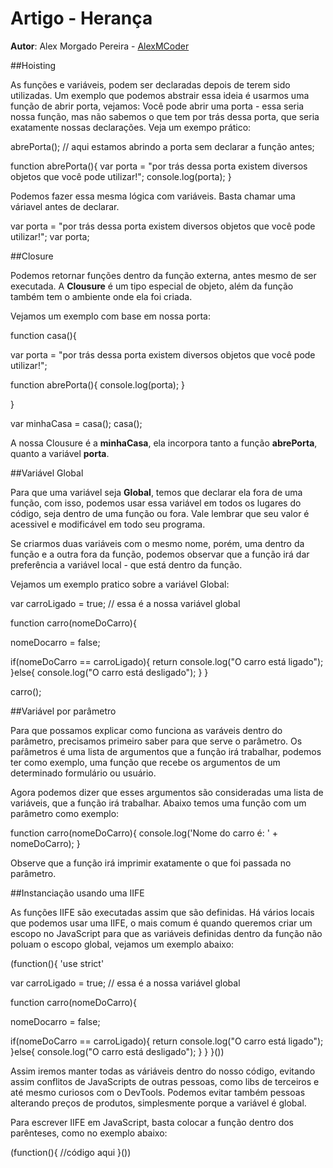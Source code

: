 # Artigo - Herança

**Autor**: Alex Morgado Pereira - [AlexMCoder](https://github.com/AlexMCoder)

##Hoisting

As funções e variáveis, podem ser declaradas depois de terem sido utilizadas. Um exemplo que podemos abstrair essa ideia é usarmos uma função de abrir porta, vejamos: Você pode abrir uma porta - essa seria nossa função, mas não sabemos o que tem por trás dessa porta, que seria exatamente nossas declarações. Veja um exempo prático:

abrePorta(); // aqui estamos abrindo a porta sem declarar a função antes;

function abrePorta(){
var porta = "por trás dessa porta existem diversos objetos que você pode utilizar!";
console.log(porta);
}

Podemos fazer essa mesma lógica com variáveis. Basta chamar uma váriavel antes de declarar.

var porta = "por trás dessa porta existem diversos objetos que você pode utilizar!";
var porta;

##Closure

Podemos retornar funções dentro da função externa, antes mesmo de ser executada. A **Clousure** é um tipo especial de objeto, além da função também tem o ambiente onde ela foi criada.

Vejamos um exemplo com base em nossa porta:

function casa(){

var porta = "por trás dessa porta existem diversos objetos que você pode utilizar!";

function abrePorta(){
console.log(porta);
}

}

var minhaCasa = casa();
casa();

A nossa Clousure é a **minhaCasa**, ela incorpora tanto a função **abrePorta**, quanto a variável **porta**.

##Variável Global

Para que uma variável seja **Global**, temos que declarar ela fora de uma função, com isso, podemos usar essa variável em todos os lugares do código, seja dentro de uma função ou fora. Vale lembrar que seu valor é acessivel e modificável em todo seu programa.

Se criarmos duas variáveis com o mesmo nome, porém, uma dentro da função e a outra fora da função, podemos observar que a função irá dar preferência a variável local - que está dentro da função.

Vejamos um exemplo pratico sobre a variável Global:

var carroLigado = true; // essa é a nossa variável global

function carro(nomeDoCarro){

nomeDocarro = false;

if(nomeDoCarro == carroLigado){
return console.log("O carro está ligado");
}else{
console.log("O carro está desligado");
}
}

carro();

##Variável por parâmetro

Para que possamos explicar como funciona as varáveis dentro do parâmetro, precisamos primeiro saber para que serve o parâmetro. Os paŕâmetros é uma lista de argumentos que a função irá trabalhar, podemos ter como exemplo, uma função que recebe os argumentos de um determinado formulário ou usuário.

Agora podemos dizer que esses argumentos são consideradas uma lista de variáveis, que a função irá trabalhar. Abaixo temos uma função com um parâmetro como exemplo:

function carro(nomeDoCarro){
console.log('Nome do carro é: ' + nomeDoCarro);
}

Observe que a função irá imprimir exatamente o que foi passada no parâmetro.

##Instanciação usando uma IIFE

As funções IIFE são executadas assim que são definidas. Há vários locais que podemos usar uma IIFE, o mais comum é quando queremos criar um escopo no JavaScript para que as variáveis definidas dentro da função não poluam o escopo global, vejamos um exemplo abaixo:

(function(){
'use strict'

var carroLigado = true; // essa é a nossa variável global

function carro(nomeDoCarro){

nomeDocarro = false;

if(nomeDoCarro == carroLigado){
return console.log("O carro está ligado");
}else{
console.log("O carro está desligado");
}
}
}())

Assim iremos manter todas as váriáveis dentro do nosso código, evitando assim conflitos de JavaScripts de outras pessoas, como libs de terceiros e até mesmo curiosos com o DevTools. Podemos evitar também pessoas alterando preços de produtos, simplesmente porque a variável é global.

Para escrever IIFE em JavaScript, basta colocar a função dentro dos parênteses, como no exemplo abaixo:

(function(){
//código aqui
}())